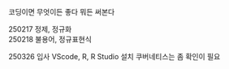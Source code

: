 코딩이면 무엇이든 좋다 뭐든 써본다

250217 정제, 정규화 <br>
250218 불용어, 정규표현식 <br>

250326 입사
VScode, R, R Studio 설치
쿠버네티스는 좀 확인이 필요
